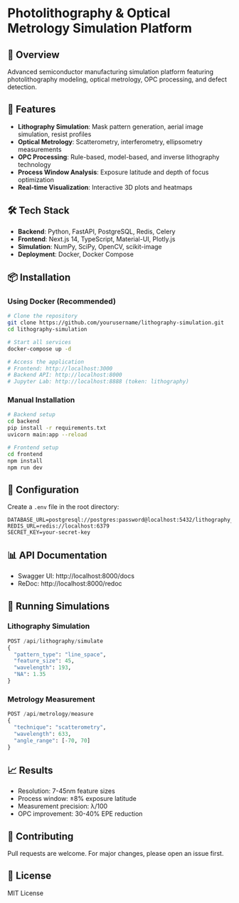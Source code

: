 # Photolithography & Optical Metrology Simulation Platform

## 🔬 Overview
Advanced semiconductor manufacturing simulation platform featuring photolithography modeling, optical metrology, OPC processing, and defect detection.

## 🚀 Features
- **Lithography Simulation**: Mask pattern generation, aerial image simulation, resist profiles
- **Optical Metrology**: Scatterometry, interferometry, ellipsometry measurements
- **OPC Processing**: Rule-based, model-based, and inverse lithography technology
- **Process Window Analysis**: Exposure latitude and depth of focus optimization
- **Real-time Visualization**: Interactive 3D plots and heatmaps

## 🛠️ Tech Stack
- **Backend**: Python, FastAPI, PostgreSQL, Redis, Celery
- **Frontend**: Next.js 14, TypeScript, Material-UI, Plotly.js
- **Simulation**: NumPy, SciPy, OpenCV, scikit-image
- **Deployment**: Docker, Docker Compose

## 📦 Installation

### Using Docker (Recommended)
```bash
# Clone the repository
git clone https://github.com/yourusername/lithography-simulation.git
cd lithography-simulation

# Start all services
docker-compose up -d

# Access the application
# Frontend: http://localhost:3000
# Backend API: http://localhost:8000
# Jupyter Lab: http://localhost:8888 (token: lithography)
```

### Manual Installation
```bash
# Backend setup
cd backend
pip install -r requirements.txt
uvicorn main:app --reload

# Frontend setup
cd frontend
npm install
npm run dev
```

## 🔧 Configuration
Create a `.env` file in the root directory:
```env
DATABASE_URL=postgresql://postgres:password@localhost:5432/lithography_db
REDIS_URL=redis://localhost:6379
SECRET_KEY=your-secret-key
```

## 📊 API Documentation
- Swagger UI: http://localhost:8000/docs
- ReDoc: http://localhost:8000/redoc

## 🧪 Running Simulations

### Lithography Simulation
```python
POST /api/lithography/simulate
{
  "pattern_type": "line_space",
  "feature_size": 45,
  "wavelength": 193,
  "NA": 1.35
}
```

### Metrology Measurement
```python
POST /api/metrology/measure
{
  "technique": "scatterometry",
  "wavelength": 633,
  "angle_range": [-70, 70]
}
```

## 📈 Results
- Resolution: 7-45nm feature sizes
- Process window: ±8% exposure latitude
- Measurement precision: λ/100
- OPC improvement: 30-40% EPE reduction

## 🤝 Contributing
Pull requests are welcome. For major changes, please open an issue first.

## 📄 License
MIT License